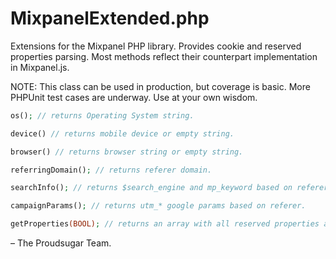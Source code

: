 MixpanelExtended.php
=====================

Extensions for the Mixpanel PHP library. Provides cookie and reserved properties parsing. Most methods reflect their counterpart implementation in Mixpanel.js.

NOTE: This class can be used in production, but coverage is basic. More PHPUnit test cases are underway. Use at your own wisdom.

``` php
os(); // returns Operating System string.
```
``` php
device() // returns mobile device or empty string.
```
``` php
browser() // returns browser string or empty string.
```
``` php
referringDomain(); // returns referer domain.
```
``` php
searchInfo(); // returns $search_engine and mp_keyword based on referer.
```
``` php
campaignParams(); // returns utm_* google params based on referer.
```
``` php
getProperties(BOOL); // returns an array with all reserved properties available
```
– The Proudsugar Team.
